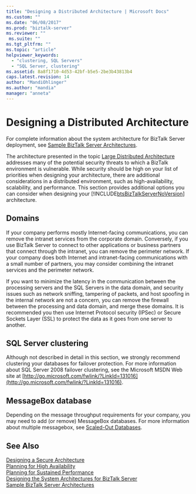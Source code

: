 ```yaml
---
title: "Designing a Distributed Architecture | Microsoft Docs"
ms.custom: ""
ms.date: "06/08/2017"
ms.prod: "biztalk-server"
ms.reviewer: ""
 ms.suite: ""
ms.tgt_pltfrm: ""
ms.topic: "article"
helpviewer_keywords: 
  - "clustering, SQL Servers"
  - "SQL Server, clustering"
ms.assetid: 8a8f1710-4d53-42bf-b5e5-2be3b43813b4
caps.latest.revision: 14
author: "MandiOhlinger"
ms.author: "mandia"
manager: "anneta"
---
```

# Designing a Distributed Architecture
For complete information about the system architecture for BizTalk Server deployment, see [Sample BizTalk Server Architectures](../core/sample-biztalk-server-architectures.md).  
  
 The architecture presented in the topic [Large Distributed Architecture](../core/large-distributed-architecture.md) addresses many of the potential security threats to which a BizTalk environment is vulnerable. While security should be high on your list of priorities when designing your architecture, there are additional considerations in a distributed environment, such as high-availability, scalability, and performance. This section provides additional options you can consider when designing your [!INCLUDE[btsBizTalkServerNoVersion](../includes/btsbiztalkservernoversion-md.md)] architecture.  
  
## Domains  
 If your company performs mostly Internet-facing communications, you can remove the intranet services from the corporate domain. Conversely, if you use BizTalk Server to connect to other applications or business partners that connect through the intranet, you can remove the perimeter network. If your company does both Internet and intranet-facing communications with a small number of partners, you may consider combining the intranet services and the perimeter network.  
  
 If you want to minimize the latency in the communication between the processing servers and the SQL Servers in the data domain, and security issues such as network sniffing, tampering of packets, and host spoofing in the internal network are not a concern, you can remove the firewall between the processing and data domain, and merge these domains. It is recommended you then use Internet Protocol security (IPSec) or Secure Sockets Layer (SSL) to protect the data as it goes from one server to another.  
  
## SQL Server clustering  
 Although not described in detail in this section, we strongly recommend clustering your databases for failover protection. For more information about SQL Server 2008 failover clustering, see the Microsoft MSDN Web site at [http://go.microsoft.com/fwlink/?LinkId=131016](http://go.microsoft.com/fwlink/?LinkId=131016).  
  
## MessageBox database  
 Depending on the message throughput requirements for your company, you may need to add (or remove) MessageBox databases. For more information about multiple messagebox, see [Scaled-Out Databases](../core/scaled-out-databases.md).  
  
## See Also  
 [Designing a Secure Architecture](../core/designing-a-secure-architecture.md)   
 [Planning for High Availability](../core/planning-for-high-availability3.md)   
 [Planning for Sustained Performance](../core/planning-for-sustained-performance.md)   
 [Designing the System Architectures for BizTalk Server](../core/designing-the-system-architectures-for-biztalk-server.md)   
 [Sample BizTalk Server Architectures](../core/sample-biztalk-server-architectures.md)